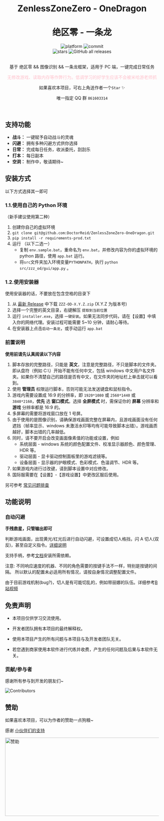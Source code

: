 <!-- markdownlint-restore -->
<div align="center">

# ZenlessZoneZero - OneDragon

# **绝区零 - 一条龙**

<div>
    <img alt="platform" src="https://img.shields.io/badge/platform-Windows-blueviolet">
    <img alt="commit" src="https://img.shields.io/github/commit-activity/m/DoctorReid/ZenlessZoneZero-OneDragon?color=blue">
</div>
<div>
    <img alt="stars" src="https://img.shields.io/github/stars/DoctorReid/ZenlessZoneZero-OneDragon?style=social">
    <img alt="GitHub all releases" src="https://img.shields.io/github/downloads/DoctorReid/ZenlessZoneZero-OneDragon/total?style=social">
</div>
<br>

基于 绝区零 && 图像识别 && 一条龙框架，适用于 PC 端，一键完成日常任务

<font color=pink>

无修改游戏、读取内存等作弊行为。低调学习的好学生应该不会被米哈游老师抓

</font>

如果喜欢本项目，可右上角送作者一个`Star` ✨

唯一指定 QQ 群 `861603314`

</div>
</br>
<!-- markdownlint-restore -->

## 支持功能

- **战斗：** 一键赋予自动战斗的灵魂
- **闪避：** 拥有多种闪避方式供你选择
- **日常：** 完成每日任务，收派委托，刮刮乐
- **打本：** 每日副本
- **空洞：** 制作中，敬请期待~

## 安装方式

以下方式选择其一即可

### 1.1.使用自己的 Python 环境

（新手建议使用第二种）

1. 创建你自己的虚拟环境
2. `git clone git@github.com:DoctorReid/ZenlessZoneZero-OneDragon.git`
3. `pip install -r requirements-prod.txt`
4. 运行 （以下二选一）
   - 复制 `env.sample.bat`，重命名为 `env.bat`，并修改内容为你的虚拟环境的 python 路径，使用 `app.bat` 运行。
   - 将`src`文件夹加入环境变量`PYTHONPATH`，执行 `python src/zzz_od/gui/app.py` 。

### 1.2.使用安装器

使用安装器的话，不要放在包含空格的目录下

1. 从 [最新 Release](https://github.com/DoctorReid/ZenlessZoneZero-OneDragon/releases/latest) 中下载 `ZZZ-OD-X.Y.Z.zip` (X.Y.Z 为版本号)
2. 选择一个完整的英文目录，右键解压 `提取到当前位置`
3. 运行 `installer.exe`，选择 `一键安装`。如果无法同步代码，请在【设置】中填入你的网络代理。安装过程可能需要 5~10 分钟，请耐心等待。
4. 在安装器上点击`启动一条龙`，或手动运行 `app.bat`

### 前置说明

**使用前请先认真阅读以下内容**

1. 脚本存放的完整路径，只能是 **英文**，注意是完整路径，不只是脚本的文件夹。即从盘符（例如 C:\）开始不能有任何中文，包括 windows 中文用户名文件夹。如果你不清楚自己的路径是否有中文，在文件夹的地址栏上单击就可以看到。
2. 使用 **管理员** 权限运行脚本，否则可能无法发送键盘和鼠标指令。
3. 游戏内需要设置成 16:9 的分辨率，即 `1920*1080` 或 `2560*1440` 或 `3840*2160`，**优先** 选 **窗口模式**。选择 **全屏模式** 时，需保证你的 **屏幕** 分辨率和 **游戏** 分辨率都是 16:9 的。
4. 多屏幕的需要将游戏窗口放在 1 号屏。
5. 由于使用的是图像识别，请确保游戏画面完整在屏幕内，且游戏画面没有任何遮挡（帧率显示、windows 未激活水印等均有可能导致脚本出错）。游戏画质越好，脚本出错的几率越低。
6. 同时，请不要开启会改变画面像素值的功能或设置，例如
   - 系统层面 - windows 系统的颜色配置文件、校准显示器颜色、颜色管理、HDR 等。
   - 驱动层面 - 显卡驱动控制面板里的游戏滤镜等。
   - 设备层面 - 显示器的护眼模式、色彩模式、色温调节、HDR 等。
7. 如果游戏内进行过改键，请到脚本设置中对应修改。
8. 国际服需要在【设置】-【游戏设置】中更改区服后使用。

另可参考 [常见问题排查](https://kdocs.cn/l/cbSJUUNotJ3Z)

## 功能说明

### 自动闪避

**手残救星，只管输出即可**

判断游戏画面，出现黄光/红光后进行自动闪避，可设置成切人格挡，闪 A 切人(双反)，甚至自定义指令。[详细说明](https://github.com/DoctorReid/ZenlessZoneZero-OneDragon/wiki/%E5%8A%9F%E8%83%BD-%E9%97%AA%E9%81%BF%E5%8A%A9%E6%89%8B)

支持手柄，参考[文档](https://github.com/DoctorReid/ZenlessZoneZero-OneDragon/wiki/%E5%85%B6%E5%AE%83-%E6%89%8B%E6%9F%84%E6%94%AF%E6%8C%81)安装所需依赖。

注意: 不同响应速度的机器、不同的角色需要的按键手法不一样，特别是按键的间隔。 所以默认的配置未必适用所有情况，请按自身情况调整配置文件。

由于目前游戏机制(bug?)，切人是有可能切乱的，例如带丽娜的队伍。详细参考[B 站视频](https://www.bilibili.com/video/BV1JwaYeYEQo)

## 免责声明

- 本项目仅供学习交流使用。

- 开发者团队拥有本项目的最终解释权。

- 使用本项目产生的所有问题与本项目与及开发者团队无关。

- 若您遇到商家使用本软件进行代练并收费，产生的任何问题及后果与本软件无关。

### 贡献/参与者

感谢所有参与到开发的朋友们~

![Contributors](https://contributors-img.web.app/image?repo=DoctorReid/ZenlessZoneZero-OneDragon&max=1314520&columns=15)

## 赞助

如果喜欢本项目，可以为作者的赞助一点狗粮~

感谢 [小伙伴们的支持](https://github.com/DoctorReid/OneDragon-Thanks)

<img alt="赞助" src="./image/sponsor.png" width="512" height="256" />
